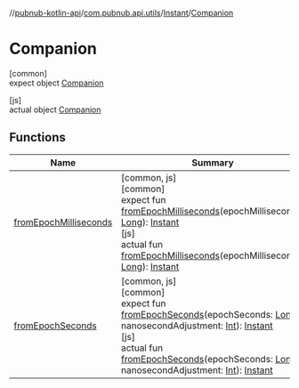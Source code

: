 //[pubnub-kotlin-api](../../../../index.md)/[com.pubnub.api.utils](../../index.md)/[Instant](../index.md)/[Companion](index.md)

# Companion

[common]\
expect object [Companion](index.md)

[js]\
actual object [Companion](index.md)

## Functions

| Name | Summary |
|---|---|
| [fromEpochMilliseconds](from-epoch-milliseconds.md) | [common, js]<br>[common]<br>expect fun [fromEpochMilliseconds](from-epoch-milliseconds.md)(epochMilliseconds: [Long](https://kotlinlang.org/api/core/kotlin-stdlib/kotlin/-long/index.html)): [Instant](../index.md)<br>[js]<br>actual fun [fromEpochMilliseconds](from-epoch-milliseconds.md)(epochMilliseconds: [Long](https://kotlinlang.org/api/core/kotlin-stdlib/kotlin/-long/index.html)): [Instant](../index.md) |
| [fromEpochSeconds](from-epoch-seconds.md) | [common, js]<br>[common]<br>expect fun [fromEpochSeconds](from-epoch-seconds.md)(epochSeconds: [Long](https://kotlinlang.org/api/core/kotlin-stdlib/kotlin/-long/index.html), nanosecondAdjustment: [Int](https://kotlinlang.org/api/core/kotlin-stdlib/kotlin/-int/index.html)): [Instant](../index.md)<br>[js]<br>actual fun [fromEpochSeconds](from-epoch-seconds.md)(epochSeconds: [Long](https://kotlinlang.org/api/core/kotlin-stdlib/kotlin/-long/index.html), nanosecondAdjustment: [Int](https://kotlinlang.org/api/core/kotlin-stdlib/kotlin/-int/index.html)): [Instant](../index.md) |
